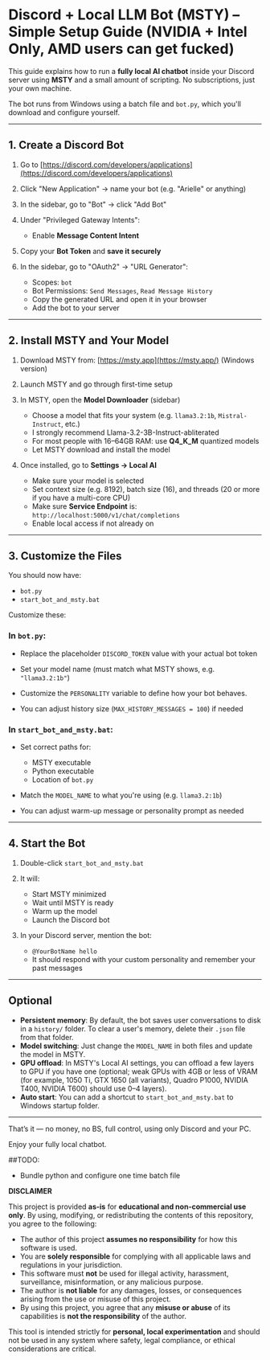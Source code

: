 # Discord + Local LLM Bot (MSTY) – Simple Setup Guide (NVIDIA + Intel Only, AMD users can get fucked)

This guide explains how to run a **fully local AI chatbot** inside your Discord server using **MSTY** and a small amount of scripting. No subscriptions, just your own machine.

The bot runs from Windows using a batch file and `bot.py`, which you'll download and configure yourself.

---

## 1. Create a Discord Bot

1. Go to [https://discord.com/developers/applications](https://discord.com/developers/applications)
2. Click "New Application" → name your bot (e.g. "Arielle" or anything)
3. In the sidebar, go to "Bot" → click "Add Bot"
4. Under "Privileged Gateway Intents":

   * Enable **Message Content Intent**
5. Copy your **Bot Token** and **save it securely**
6. In the sidebar, go to "OAuth2" → "URL Generator":

   * Scopes: `bot`
   * Bot Permissions: `Send Messages`, `Read Message History`
   * Copy the generated URL and open it in your browser
   * Add the bot to your server

---

## 2. Install MSTY and Your Model

1. Download MSTY from:
   [https://msty.app](https://msty.app/) (Windows version)

2. Launch MSTY and go through first-time setup

3. In MSTY, open the **Model Downloader** (sidebar)

   * Choose a model that fits your system (e.g. `llama3.2:1b`, `Mistral-Instruct`, etc.)
   * I strongly recommend Llama-3.2-3B-Instruct-abliterated
   * For most people with 16–64GB RAM: use **Q4\_K\_M** quantized models
   * Let MSTY download and install the model

4. Once installed, go to **Settings → Local AI**

   * Make sure your model is selected
   * Set context size (e.g. 8192), batch size (16), and threads (20 or more if you have a multi-core CPU)
   * Make sure **Service Endpoint** is: `http://localhost:5000/v1/chat/completions`
   * Enable local access if not already on

---

## 3. Customize the Files

You should now have:

* `bot.py`
* `start_bot_and_msty.bat`

Customize these:

### In `bot.py`:

* Replace the placeholder `DISCORD_TOKEN` value with your actual bot token

* Set your model name (must match what MSTY shows, e.g. `"llama3.2:1b"`)

* Customize the `PERSONALITY` variable to define how your bot behaves.

* You can adjust history size (`MAX_HISTORY_MESSAGES = 100`) if needed

### In `start_bot_and_msty.bat`:

* Set correct paths for:

  * MSTY executable
  * Python executable
  * Location of `bot.py`
* Match the `MODEL_NAME` to what you're using (e.g. `llama3.2:1b`)
* You can adjust warm-up message or personality prompt as needed

---

## 4. Start the Bot

1. Double-click `start_bot_and_msty.bat`

2. It will:

   * Start MSTY minimized
   * Wait until MSTY is ready
   * Warm up the model
   * Launch the Discord bot

3. In your Discord server, mention the bot:

   * `@YourBotName hello`
   * It should respond with your custom personality and remember your past messages

---

## Optional

* **Persistent memory**: By default, the bot saves user conversations to disk in a `history/` folder. To clear a user's memory, delete their `.json` file from that folder.
* **Model switching**: Just change the `MODEL_NAME` in both files and update the model in MSTY.
* **GPU offload**: In MSTY's Local AI settings, you can offload a few layers to GPU if you have one (optional; weak GPUs with 4GB or less of VRAM (for example, 1050 Ti, GTX 1650 (all variants), Quadro P1000, NVIDIA T400, NVIDIA T600) should use 0–4 layers).
* **Auto start**: You can add a shortcut to `start_bot_and_msty.bat` to Windows startup folder.

---

That’s it — no money, no BS, full control, using only Discord and your PC.

Enjoy your fully local chatbot.

##TODO:
* Bundle python and configure one time batch file

**DISCLAIMER**

This project is provided **as-is** for **educational and non-commercial use only**. By using, modifying, or redistributing the contents of this repository, you agree to the following:

* The author of this project **assumes no responsibility** for how this software is used.
* You are **solely responsible** for complying with all applicable laws and regulations in your jurisdiction.
* This software must **not** be used for illegal activity, harassment, surveillance, misinformation, or any malicious purpose.
* The author is **not liable** for any damages, losses, or consequences arising from the use or misuse of this project.
* By using this project, you agree that any **misuse or abuse** of its capabilities is **not the responsibility** of the author.

This tool is intended strictly for **personal, local experimentation** and should not be used in any system where safety, legal compliance, or ethical considerations are critical.
